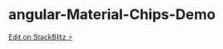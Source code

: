 # angular-Material-Chips-Demo

[Edit on StackBlitz ⚡️](https://stackblitz.com/edit/angular-ivy-td6v6t)